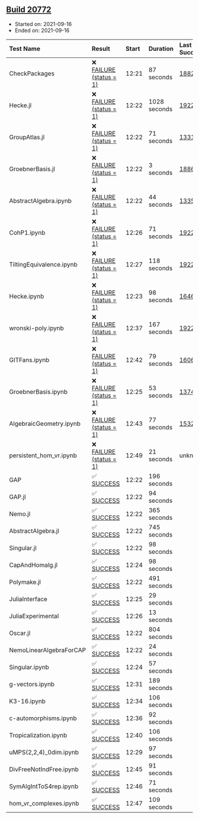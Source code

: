 ## [Build 20772](https://oscarci.mathematik.uni-kl.de/job/oscar/20772/)

* Started on: 2021-09-16
* Ended on: 2021-09-16

| Test Name    | Result | Start | Duration | Last Success | First Failure |
|:-------------|:-------|:------|:---------|:-------------|:--------------|
| CheckPackages | ❌ [FAILURE (status = 1)](https://oscarci.mathematik.uni-kl.de/job/oscar/20772/artifact/logs/build-20772/CheckPackages.log) | 12:21 | 87 seconds | [18822](https://oscarci.mathematik.uni-kl.de/job/oscar/18822/) | [18823](https://oscarci.mathematik.uni-kl.de/job/oscar/18823/) |
| Hecke.jl | ❌ [FAILURE (status = 1)](https://oscarci.mathematik.uni-kl.de/job/oscar/20772/artifact/logs/build-20772/Hecke.jl.log) | 12:22 | 1028 seconds | [19222](https://oscarci.mathematik.uni-kl.de/job/oscar/19222/) | [20152](https://oscarci.mathematik.uni-kl.de/job/oscar/20152/) |
| GroupAtlas.jl | ❌ [FAILURE (status = 1)](https://oscarci.mathematik.uni-kl.de/job/oscar/20772/artifact/logs/build-20772/GroupAtlas.jl.log) | 12:22 | 71 seconds | [13311](https://oscarci.mathematik.uni-kl.de/job/oscar/13311/) | [13312](https://oscarci.mathematik.uni-kl.de/job/oscar/13312/) |
| GroebnerBasis.jl | ❌ [FAILURE (status = 1)](https://oscarci.mathematik.uni-kl.de/job/oscar/20772/artifact/logs/build-20772/GroebnerBasis.jl.log) | 12:22 | 3 seconds | [18864](https://oscarci.mathematik.uni-kl.de/job/oscar/18864/) | [18865](https://oscarci.mathematik.uni-kl.de/job/oscar/18865/) |
| AbstractAlgebra.ipynb | ❌ [FAILURE (status = 1)](https://oscarci.mathematik.uni-kl.de/job/oscar/20772/artifact/logs/build-20772/AbstractAlgebra.ipynb.log) | 12:22 | 44 seconds | [13355](https://oscarci.mathematik.uni-kl.de/job/oscar/13355/) | [13356](https://oscarci.mathematik.uni-kl.de/job/oscar/13356/) |
| CohP1.ipynb | ❌ [FAILURE (status = 1)](https://oscarci.mathematik.uni-kl.de/job/oscar/20772/artifact/logs/build-20772/CohP1.ipynb.log) | 12:26 | 71 seconds | [19222](https://oscarci.mathematik.uni-kl.de/job/oscar/19222/) | [20152](https://oscarci.mathematik.uni-kl.de/job/oscar/20152/) |
| TiltingEquivalence.ipynb | ❌ [FAILURE (status = 1)](https://oscarci.mathematik.uni-kl.de/job/oscar/20772/artifact/logs/build-20772/TiltingEquivalence.ipynb.log) | 12:27 | 118 seconds | [19222](https://oscarci.mathematik.uni-kl.de/job/oscar/19222/) | [20152](https://oscarci.mathematik.uni-kl.de/job/oscar/20152/) |
| Hecke.ipynb | ❌ [FAILURE (status = 1)](https://oscarci.mathematik.uni-kl.de/job/oscar/20772/artifact/logs/build-20772/Hecke.ipynb.log) | 12:23 | 98 seconds | [16463](https://oscarci.mathematik.uni-kl.de/job/oscar/16463/) | [16464](https://oscarci.mathematik.uni-kl.de/job/oscar/16464/) |
| wronski-poly.ipynb | ❌ [FAILURE (status = 1)](https://oscarci.mathematik.uni-kl.de/job/oscar/20772/artifact/logs/build-20772/wronski-poly.ipynb.log) | 12:37 | 167 seconds | [19222](https://oscarci.mathematik.uni-kl.de/job/oscar/19222/) | [20152](https://oscarci.mathematik.uni-kl.de/job/oscar/20152/) |
| GITFans.ipynb | ❌ [FAILURE (status = 1)](https://oscarci.mathematik.uni-kl.de/job/oscar/20772/artifact/logs/build-20772/GITFans.ipynb.log) | 12:42 | 79 seconds | [16068](https://oscarci.mathematik.uni-kl.de/job/oscar/16068/) | [16069](https://oscarci.mathematik.uni-kl.de/job/oscar/16069/) |
| GroebnerBasis.ipynb | ❌ [FAILURE (status = 1)](https://oscarci.mathematik.uni-kl.de/job/oscar/20772/artifact/logs/build-20772/GroebnerBasis.ipynb.log) | 12:25 | 53 seconds | [13748](https://oscarci.mathematik.uni-kl.de/job/oscar/13748/) | [13749](https://oscarci.mathematik.uni-kl.de/job/oscar/13749/) |
| AlgebraicGeometry.ipynb | ❌ [FAILURE (status = 1)](https://oscarci.mathematik.uni-kl.de/job/oscar/20772/artifact/logs/build-20772/AlgebraicGeometry.ipynb.log) | 12:43 | 77 seconds | [15322](https://oscarci.mathematik.uni-kl.de/job/oscar/15322/) | [15323](https://oscarci.mathematik.uni-kl.de/job/oscar/15323/) |
| persistent_hom_vr.ipynb | ❌ [FAILURE (status = 1)](https://oscarci.mathematik.uni-kl.de/job/oscar/20772/artifact/logs/build-20772/persistent_hom_vr.ipynb.log) | 12:49 | 21 seconds | unknown | unknown |
| GAP | ✅ [SUCCESS](https://oscarci.mathematik.uni-kl.de/job/oscar/20772/artifact/logs/build-20772/GAP.log) | 12:22 | 196 seconds |  |  |
| GAP.jl | ✅ [SUCCESS](https://oscarci.mathematik.uni-kl.de/job/oscar/20772/artifact/logs/build-20772/GAP.jl.log) | 12:22 | 94 seconds |  |  |
| Nemo.jl | ✅ [SUCCESS](https://oscarci.mathematik.uni-kl.de/job/oscar/20772/artifact/logs/build-20772/Nemo.jl.log) | 12:22 | 365 seconds |  |  |
| AbstractAlgebra.jl | ✅ [SUCCESS](https://oscarci.mathematik.uni-kl.de/job/oscar/20772/artifact/logs/build-20772/AbstractAlgebra.jl.log) | 12:22 | 745 seconds |  |  |
| Singular.jl | ✅ [SUCCESS](https://oscarci.mathematik.uni-kl.de/job/oscar/20772/artifact/logs/build-20772/Singular.jl.log) | 12:22 | 98 seconds |  |  |
| CapAndHomalg.jl | ✅ [SUCCESS](https://oscarci.mathematik.uni-kl.de/job/oscar/20772/artifact/logs/build-20772/CapAndHomalg.jl.log) | 12:24 | 98 seconds |  |  |
| Polymake.jl | ✅ [SUCCESS](https://oscarci.mathematik.uni-kl.de/job/oscar/20772/artifact/logs/build-20772/Polymake.jl.log) | 12:22 | 491 seconds |  |  |
| JuliaInterface | ✅ [SUCCESS](https://oscarci.mathematik.uni-kl.de/job/oscar/20772/artifact/logs/build-20772/JuliaInterface.log) | 12:25 | 29 seconds |  |  |
| JuliaExperimental | ✅ [SUCCESS](https://oscarci.mathematik.uni-kl.de/job/oscar/20772/artifact/logs/build-20772/JuliaExperimental.log) | 12:26 | 13 seconds |  |  |
| Oscar.jl | ✅ [SUCCESS](https://oscarci.mathematik.uni-kl.de/job/oscar/20772/artifact/logs/build-20772/Oscar.jl.log) | 12:22 | 804 seconds |  |  |
| NemoLinearAlgebraForCAP | ✅ [SUCCESS](https://oscarci.mathematik.uni-kl.de/job/oscar/20772/artifact/logs/build-20772/NemoLinearAlgebraForCAP.log) | 12:22 | 24 seconds |  |  |
| Singular.ipynb | ✅ [SUCCESS](https://oscarci.mathematik.uni-kl.de/job/oscar/20772/artifact/logs/build-20772/Singular.ipynb.log) | 12:24 | 57 seconds |  |  |
| g-vectors.ipynb | ✅ [SUCCESS](https://oscarci.mathematik.uni-kl.de/job/oscar/20772/artifact/logs/build-20772/g-vectors.ipynb.log) | 12:31 | 189 seconds |  |  |
| K3-16.ipynb | ✅ [SUCCESS](https://oscarci.mathematik.uni-kl.de/job/oscar/20772/artifact/logs/build-20772/K3-16.ipynb.log) | 12:34 | 106 seconds |  |  |
| c-automorphisms.ipynb | ✅ [SUCCESS](https://oscarci.mathematik.uni-kl.de/job/oscar/20772/artifact/logs/build-20772/c-automorphisms.ipynb.log) | 12:36 | 92 seconds |  |  |
| Tropicalization.ipynb | ✅ [SUCCESS](https://oscarci.mathematik.uni-kl.de/job/oscar/20772/artifact/logs/build-20772/Tropicalization.ipynb.log) | 12:40 | 106 seconds |  |  |
| uMPS(2,2,4)_0dim.ipynb | ✅ [SUCCESS](https://oscarci.mathematik.uni-kl.de/job/oscar/20772/artifact/logs/build-20772/uMPS-2-2-4-_0dim.ipynb.log) | 12:29 | 97 seconds |  |  |
| DivFreeNotIndFree.ipynb | ✅ [SUCCESS](https://oscarci.mathematik.uni-kl.de/job/oscar/20772/artifact/logs/build-20772/DivFreeNotIndFree.ipynb.log) | 12:45 | 91 seconds |  |  |
| SymAlgIntToS4rep.ipynb | ✅ [SUCCESS](https://oscarci.mathematik.uni-kl.de/job/oscar/20772/artifact/logs/build-20772/SymAlgIntToS4rep.ipynb.log) | 12:46 | 71 seconds |  |  |
| hom_vr_complexes.ipynb | ✅ [SUCCESS](https://oscarci.mathematik.uni-kl.de/job/oscar/20772/artifact/logs/build-20772/hom_vr_complexes.ipynb.log) | 12:47 | 109 seconds |  |  |
